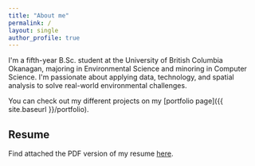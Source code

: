 ```yaml
---
title: "About me"
permalink: /
layout: single
author_profile: true
---
```


I'm a fifth-year B.Sc. student at the University of British Columbia Okanagan, majoring in Environmental Science and minoring in Computer Science. I'm passionate about applying data, technology, and spatial analysis to solve real-world environmental challenges.

You can check out my different projects on my [portfolio page]({{ site.baseurl }}/portfolio).

## Resume
Find attached the PDF version of my resume [here](/resume.pdf).
